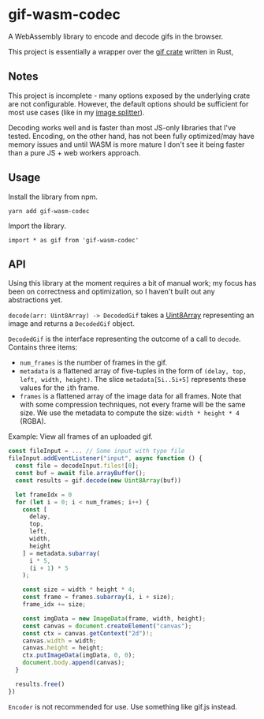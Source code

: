 # gif-wasm-codec

A WebAssembly library to encode and decode gifs in the browser.

This project is essentially a wrapper over the [gif crate](https://crates.io/crates/gif) written in Rust,

## Notes

This project is incomplete - many options exposed by the underlying crate are not configurable. However, the default options should be sufficient for most use cases (like in my [image splitter](https://github.com/RuyiLi/image-splitter)).

Decoding works well and is faster than most JS-only libraries that I've tested. Encoding, on the other hand, has not been fully optimized/may have memory issues and until WASM is more mature I don't see it being faster than a pure JS + web workers approach.

## Usage

Install the library from npm.

```
yarn add gif-wasm-codec
```

Import the library.

```
import * as gif from 'gif-wasm-codec'
```

## API

Using this library at the moment requires a bit of manual work; my focus has been on correctness and optimization, so I haven't built out any abstractions yet.

`decode(arr: Uint8Array) -> DecodedGif` takes a [Uint8Array](https://developer.mozilla.org/en-US/docs/Web/JavaScript/Reference/Global_Objects/Uint8Array) representing an image and returns a `DecodedGif` object.

`DecodedGif` is the interface representing the outcome of a call to `decode`. Contains three items:

- `num_frames` is the number of frames in the gif.
- `metadata` is a flattened array of five-tuples in the form of `(delay, top, left, width, height)`. The slice `metadata[5i..5i+5]` represents these values for the `i`th frame.
- `frames` is a flattened array of the image data for all frames. Note that with some compression techniques, not every frame will be the same size. We use the metadata to compute the size: `width * height * 4` (RGBA).

Example: View all frames of an uploaded gif.

```ts
const fileInput = ... // Some input with type file
fileInput.addEventListener("input", async function () {
  const file = decodeInput.files![0];
  const buf = await file.arrayBuffer();
  const results = gif.decode(new Uint8Array(buf))

  let frameIdx = 0
  for (let i = 0; i < num_frames; i++) {
    const [
      delay,
      top,
      left,
      width,
      height
    ] = metadata.subarray(
      i * 5,
      (i + 1) * 5
    );

    const size = width * height * 4;
    const frame = frames.subarray(i, i + size);
    frame_idx += size;

    const imgData = new ImageData(frame, width, height);
    const canvas = document.createElement("canvas");
    const ctx = canvas.getContext("2d")!;
    canvas.width = width;
    canvas.height = height;
    ctx.putImageData(imgData, 0, 0);
    document.body.append(canvas);
  }

  results.free()
})
```

`Encoder` is not recommended for use. Use something like gif.js instead.
